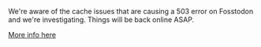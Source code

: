 We're aware of the cache issues that are causing a 503 error on Fosstodon and we're investigating. Things will be back online ASAP.

[More info here](https://mastodon.social/@mastohost/113068468589302965)

